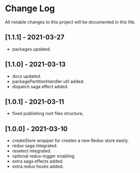 # Change Log

All notable changes to this project will be documented in this file.

## [1.1.1] - 2021-03-27
-   packages updated.

## [1.1.0] - 2021-03-13
-   docs updated.
-   packagePartitionHandler util added.
-   dispatch saga effect added.

## [1.0.1] - 2021-03-11
-   fixed publishing root files structure,

## [1.0.0] - 2021-03-10
-   createStore wrapper for creates a new Redux store easily.
-   redux saga integrated.
-   reselect integrated.
-   optional redux-logger enabling.
-   extra saga effects added.
-   extra redux hooks added.
